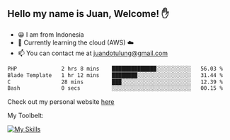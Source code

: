 ## Hello my name is Juan, Welcome! ✋

- 😀 I am from Indonesia
- 📖 Currently learning the cloud (AWS) ☁️
- 📫 You can contact me at juandotulung@gmail.com

<!--START_SECTION:waka-->

```txt
PHP              2 hrs 8 mins    ██████████████░░░░░░░░░░░   56.03 %
Blade Template   1 hr 12 mins    ████████░░░░░░░░░░░░░░░░░   31.44 %
C                28 mins         ███░░░░░░░░░░░░░░░░░░░░░░   12.39 %
Bash             0 secs          ░░░░░░░░░░░░░░░░░░░░░░░░░   00.15 %
```

<!--END_SECTION:waka-->

Check out my personal website [here](https://juanchristian.com)

My Toolbelt:

[![My Skills](https://skillicons.dev/icons?i=go,js,ts,nodejs,express,react,nextjs,vue,tailwind,vite,html,css,python,php,aws,bash,linux,postgres,mysql,redis,kafka,docker,vercel,netlify,vscode,figma)](https://skillicons.dev)

